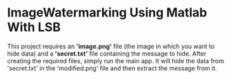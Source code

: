 # ImageWatermarking Using Matlab With LSB
This project requires an **'image.png'** file (the image in which you want to hide data) and a **'secret.txt'** file containing the message to hide.
After creating the required files, simply run the main app. 
It will hide the data from 'secret.txt' in the 'modified.png' file and then extract the message from it.

